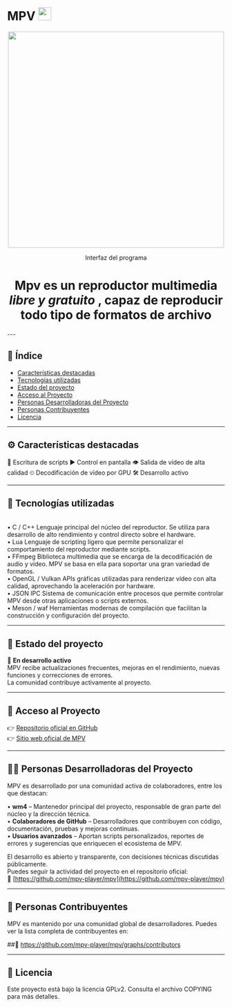 # MPV <img width="30" height="30" alt="mpv-logo-128-0baae5aa" src="https://github.com/user-attachments/assets/74db9dd8-6544-454b-8522-efb5d00518eb" />


<p align="center">
  <img src="https://github.com/user-attachments/assets/98e4e695-064b-4ae4-8be2-ac02788b1df4" width="500"/>
</p>

<p align="center">Interfaz del programa</p>


<h1 align="center"> Mpv es un reproductor multimedia <i>libre y gratuito </i>, capaz de reproducir todo tipo de formatos de archivo</h1>
---

## 📑 Índice

- [Características destacadas](#️-características-destacadas)
- [Tecnologías utilizadas](#-tecnologías-utilizadas)
- [Estado del proyecto](#-estado-del-proyecto)
- [Acceso al Proyecto](#-acceso-al-proyecto)
- [Personas Desarrolladoras del Proyecto](#-personas-desarrolladoras-del-proyecto)
- [Personas Contribuyentes](#-personas-contribuyentes)
- [Licencia](#-licencia)



---
## ⚙️ Características destacadas
📝 Escritura de scripts
▶️ Control en pantalla
👁️ Salida de vídeo de alta calidad
⏲ Decodificación de vídeo por GPU
🛠️ Desarrollo activo

---
## 🧪 Tecnologías utilizadas
<br>
• C / C++ Lenguaje principal del núcleo del reproductor. Se utiliza para desarrollo de alto rendimiento y control directo sobre el hardware.
<br>
• Lua Lenguaje de scripting ligero que permite personalizar el comportamiento del reproductor mediante scripts.
<br>
• FFmpeg Biblioteca multimedia que se encarga de la decodificación de audio y vídeo. MPV se basa en ella para soportar una gran variedad de formatos.
<br>
• OpenGL / Vulkan APIs gráficas utilizadas para renderizar vídeo con alta calidad, aprovechando la aceleración por hardware.
<br>
• JSON IPC Sistema de comunicación entre procesos que permite controlar MPV desde otras aplicaciones o scripts externos.
<br>
• Meson / waf Herramientas modernas de compilación que facilitan la construcción y configuración del proyecto.

---
## 🚧 Estado del proyecto

🔄 **En desarrollo activo**  
MPV recibe actualizaciones frecuentes, mejoras en el rendimiento, nuevas funciones y correcciones de errores.  
La comunidad contribuye activamente al proyecto.

---

## 🔗 Acceso al Proyecto

👉 [Repositorio oficial en GitHub](https://github.com/mpv-player/mpv)  <br>
👉 [Sitio web oficial de MPV](https://mpv.io)

---
## 👨‍💻 Personas Desarrolladoras del Proyecto

MPV es desarrollado por una comunidad activa de colaboradores, entre los que destacan:

• **wm4** – Mantenedor principal del proyecto, responsable de gran parte del núcleo y la dirección técnica.  
• **Colaboradores de GitHub** – Desarrolladores que contribuyen con código, documentación, pruebas y mejoras continuas.  
• **Usuarios avanzados** – Aportan scripts personalizados, reportes de errores y sugerencias que enriquecen el ecosistema de MPV.

El desarrollo es abierto y transparente, con decisiones técnicas discutidas públicamente.  
Puedes seguir la actividad del proyecto en el repositorio oficial:  
🔗 [https://github.com/mpv-player/mpv](https://github.com/mpv-player/mpv)

---

 ## 🤝 Personas Contribuyentes <br>
MPV es mantenido por una comunidad global de desarrolladores. Puedes ver la lista completa de contribuyentes en:

##🔗 https://github.com/mpv-player/mpv/graphs/contributors

---

## 📄 Licencia
Este proyecto está bajo la licencia GPLv2. Consulta el archivo COPYING para más detalles.
